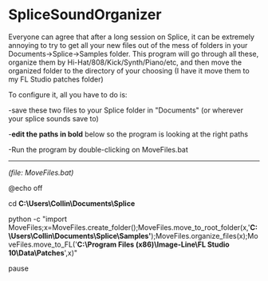 # SpliceSoundOrganizer

Everyone can agree that after a long session on Splice, it can be extremely annoying to try to get all your new files out of the mess of folders in your Documents->Splice->Samples folder. This program will go through all these, organize them by Hi-Hat/808/Kick/Synth/Piano/etc, and then move the organized folder to the directory of your choosing (I have it move them to my FL Studio patches folder)

To configure it, all you have to do is:

-save these two files to your Splice folder in "Documents" (or wherever your splice sounds save to)

-**edit the paths in bold** below so the program is looking at the right paths

-Run the program by double-clicking on MoveFiles.bat

--------------------------------------------------------------------------

*(file: MoveFiles.bat)*


@echo off 

cd **C:\Users\Collin\Documents\Splice** 

python -c "import MoveFiles;x=MoveFiles.create_folder();MoveFiles.move_to_root_folder(x,'**C:\\Users\\Collin\\Documents\\Splice\\Samples'**);MoveFiles.organize_files(x);MoveFiles.move_to_FL('**C:\\Program Files (x86)\\Image-Line\\FL Studio 10\\Data\Patches**',x)" 

pause

